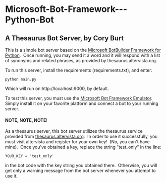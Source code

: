 # Microsoft-Bot-Framework---Python-Bot

## A Thesaurus Bot Server, by Cory Burt

This is a simple bot server based on the <a href="https://github.com/Microsoft/BotBuilder-python" target="_blank">Microsoft BotBuilder Framework for Python</a>.&nbsp; Once running, you may send it a word and it will respond with a list of synonyms and related phrases, as provided by thesaurus.altervista.org.

To run this server, install the requirements (requirements.txt), and enter:

```
python main.py
```

Which will run on http://localhost:9000, by default.

To test this server, you must use the <a href="https://github.com/Microsoft/BotFramework-Emulator" target="_blank">Microsoft Bot Framework Emulator</a>.&nbsp; Simply install it on your favorite platform and connect a bot to your running server.

#### NOTE, NOTE, NOTE!

As a thesaurus server, this bot server utilizes the thesaurus service provided from <a href="http://thesaurus.altervista.org/" target="_blank">thesaurus.altervista.org</a>.&nbsp; In order to use it successfully, you must visit altervista and register for your own key!&nbsp; (No, you can't have mine).&nbsp;  Once you've obtained a key, replace the string "test_only" in the line:

```
YOUR_KEY = 'test_only'
```
in the bot code with the key string you obtained there.&nbsp; Otherwise, you will get only a warning message from the bot server whenever you attempt to use it.

